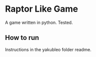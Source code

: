 # Raptor Like Game
A game written in python. Tested.
## How to run
Instructions in the yakubleo folder readme.
